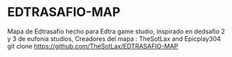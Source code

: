 # EDTRASAFIO-MAP
Mapa de Edtrasafio hecho para Edtra game studio, inspirado en dedsafio 2  y 3 de eufonia studios, Creadores del mapa : TheSotLax and Epicplay304
git clone <https://github.com/TheSotLax/EDTRASAFIO-MAP>

